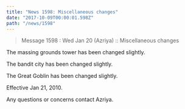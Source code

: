 ```yaml
---
title: "News 1598: Miscellaneous changes"
date: "2017-10-09T00:00:01.598Z"
path: "/news/1598"
---
```


> Message 1598 : Wed Jan 20 (Azriya)     :: Miscellaneous changes

The massing grounds tower has been changed slightly.

The bandit city has been changed slightly.

The Great Goblin has been changed slightly.

Effective Jan 21, 2010.

Any questions or concerns contact Azriya.